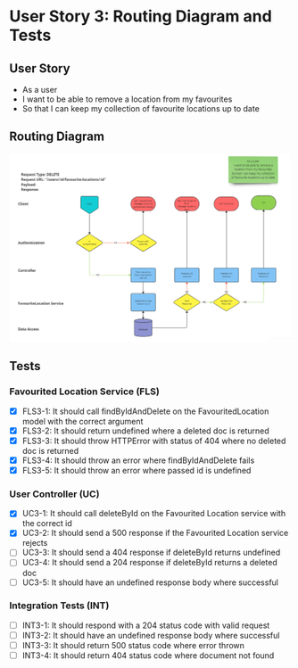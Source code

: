 # User Story 3: Routing Diagram and Tests

## User Story

- As a user
- I want to be able to remove a location from my favourites
- So that I can keep my collection of favourite locations up to date

## Routing Diagram

![User story 3 Routing diagram](./images/user-story-3-routing-diagram.PNG)

## Tests

### Favourited Location Service (FLS)

- [x] FLS3-1: It should call findByIdAndDelete on the FavouritedLocation model with the correct argument
- [x] FLS3-2: It should return undefined where a deleted doc is returned
- [x] FLS3-3: It should throw HTTPError with status of 404 where no deleted doc is returned
- [x] FLS3-4: It should throw an error where findByIdAndDelete fails
- [x] FLS3-5: It should throw an error where passed id is undefined

### User Controller (UC)

- [x] UC3-1: It should call deleteById on the Favourited Location service with the correct id
- [x] UC3-2: It should send a 500 response if the Favourited Location service rejects
- [ ] UC3-3: It should send a 404 response if deleteById returns undefined
- [ ] UC3-4: It should send a 204 response if deleteById returns a deleted doc
- [ ] UC3-5: It should have an undefined response body where successful

### Integration Tests (INT)

- [ ] INT3-1: It should respond with a 204 status code with valid request
- [ ] INT3-2: It should have an undefined response body where successful
- [ ] INT3-3: It should return 500 status code where error thrown
- [ ] INT3-4: It should return 404 status code where document not found
